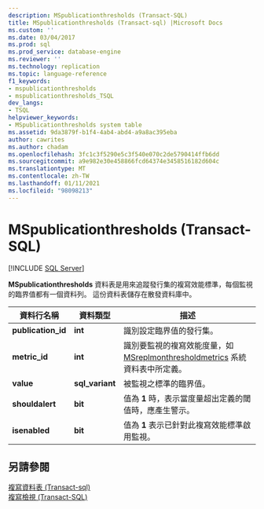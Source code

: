 ```yaml
---
description: MSpublicationthresholds (Transact-SQL)
title: MSpublicationthresholds (Transact-sql) |Microsoft Docs
ms.custom: ''
ms.date: 03/04/2017
ms.prod: sql
ms.prod_service: database-engine
ms.reviewer: ''
ms.technology: replication
ms.topic: language-reference
f1_keywords:
- mspublicationthresholds
- mspublicationthresholds_TSQL
dev_langs:
- TSQL
helpviewer_keywords:
- MSpublicationthresholds system table
ms.assetid: 9da3879f-b1f4-4ab4-abd4-a9a8ac395eba
author: cawrites
ms.author: chadam
ms.openlocfilehash: 3fc1c3f5290e5c3f540e070c2de5790414ffb6dd
ms.sourcegitcommit: a9e982e30e458866fcd64374e3458516182d604c
ms.translationtype: MT
ms.contentlocale: zh-TW
ms.lasthandoff: 01/11/2021
ms.locfileid: "98098213"
---
```

# <a name="mspublicationthresholds-transact-sql"></a>MSpublicationthresholds (Transact-SQL)
[!INCLUDE [SQL Server](../../includes/applies-to-version/sqlserver.md)]

  **MSpublicationthresholds** 資料表是用來追蹤發行集的複寫效能標準，每個監視的臨界值都有一個資料列。 這份資料表儲存在散發資料庫中。  
  
|資料行名稱|資料類型|描述|  
|-----------------|---------------|-----------------|  
|**publication_id**|**int**|識別設定臨界值的發行集。|  
|**metric_id**|**int**|識別要監視的複寫效能度量，如 [MSreplmonthresholdmetrics](../../relational-databases/system-tables/msreplmonthresholdmetrics-transact-sql.md) 系統資料表中所定義。|  
|**value**|**sql_variant**|被監視之標準的臨界值。|  
|**shouldalert**|**bit**|值為 **1** 時，表示當度量超出定義的閾值時，應產生警示。|  
|**isenabled**|**bit**|值為 **1** 表示已針對此複寫效能標準啟用監視。|  
  
## <a name="see-also"></a>另請參閱  
 [複寫資料表 &#40;Transact-sql&#41;](../../relational-databases/system-tables/replication-tables-transact-sql.md)   
 [複寫檢視 &#40;Transact-SQL&#41;](../../relational-databases/system-views/replication-views-transact-sql.md)  
  
  
